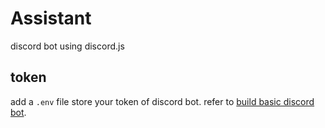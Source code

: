 # Assistant
discord bot using discord.js

## token
add a `.env` file store your token of discord bot.
refer to [build basic discord bot](https://youtu.be/-oBSz4MZC6Q?si=IbbbM3TPUqgt0J-s).